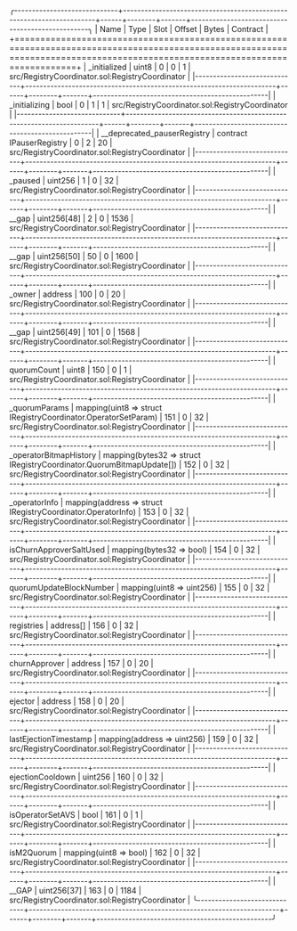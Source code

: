 
╭-----------------------------+----------------------------------------------------------------------+------+--------+-------+-------------------------------------------------╮
| Name                        | Type                                                                 | Slot | Offset | Bytes | Contract                                        |
+==============================================================================================================================================================================+
| _initialized                | uint8                                                                | 0    | 0      | 1     | src/RegistryCoordinator.sol:RegistryCoordinator |
|-----------------------------+----------------------------------------------------------------------+------+--------+-------+-------------------------------------------------|
| _initializing               | bool                                                                 | 0    | 1      | 1     | src/RegistryCoordinator.sol:RegistryCoordinator |
|-----------------------------+----------------------------------------------------------------------+------+--------+-------+-------------------------------------------------|
| __deprecated_pauserRegistry | contract IPauserRegistry                                             | 0    | 2      | 20    | src/RegistryCoordinator.sol:RegistryCoordinator |
|-----------------------------+----------------------------------------------------------------------+------+--------+-------+-------------------------------------------------|
| _paused                     | uint256                                                              | 1    | 0      | 32    | src/RegistryCoordinator.sol:RegistryCoordinator |
|-----------------------------+----------------------------------------------------------------------+------+--------+-------+-------------------------------------------------|
| __gap                       | uint256[48]                                                          | 2    | 0      | 1536  | src/RegistryCoordinator.sol:RegistryCoordinator |
|-----------------------------+----------------------------------------------------------------------+------+--------+-------+-------------------------------------------------|
| __gap                       | uint256[50]                                                          | 50   | 0      | 1600  | src/RegistryCoordinator.sol:RegistryCoordinator |
|-----------------------------+----------------------------------------------------------------------+------+--------+-------+-------------------------------------------------|
| _owner                      | address                                                              | 100  | 0      | 20    | src/RegistryCoordinator.sol:RegistryCoordinator |
|-----------------------------+----------------------------------------------------------------------+------+--------+-------+-------------------------------------------------|
| __gap                       | uint256[49]                                                          | 101  | 0      | 1568  | src/RegistryCoordinator.sol:RegistryCoordinator |
|-----------------------------+----------------------------------------------------------------------+------+--------+-------+-------------------------------------------------|
| quorumCount                 | uint8                                                                | 150  | 0      | 1     | src/RegistryCoordinator.sol:RegistryCoordinator |
|-----------------------------+----------------------------------------------------------------------+------+--------+-------+-------------------------------------------------|
| _quorumParams               | mapping(uint8 => struct IRegistryCoordinator.OperatorSetParam)       | 151  | 0      | 32    | src/RegistryCoordinator.sol:RegistryCoordinator |
|-----------------------------+----------------------------------------------------------------------+------+--------+-------+-------------------------------------------------|
| _operatorBitmapHistory      | mapping(bytes32 => struct IRegistryCoordinator.QuorumBitmapUpdate[]) | 152  | 0      | 32    | src/RegistryCoordinator.sol:RegistryCoordinator |
|-----------------------------+----------------------------------------------------------------------+------+--------+-------+-------------------------------------------------|
| _operatorInfo               | mapping(address => struct IRegistryCoordinator.OperatorInfo)         | 153  | 0      | 32    | src/RegistryCoordinator.sol:RegistryCoordinator |
|-----------------------------+----------------------------------------------------------------------+------+--------+-------+-------------------------------------------------|
| isChurnApproverSaltUsed     | mapping(bytes32 => bool)                                             | 154  | 0      | 32    | src/RegistryCoordinator.sol:RegistryCoordinator |
|-----------------------------+----------------------------------------------------------------------+------+--------+-------+-------------------------------------------------|
| quorumUpdateBlockNumber     | mapping(uint8 => uint256)                                            | 155  | 0      | 32    | src/RegistryCoordinator.sol:RegistryCoordinator |
|-----------------------------+----------------------------------------------------------------------+------+--------+-------+-------------------------------------------------|
| registries                  | address[]                                                            | 156  | 0      | 32    | src/RegistryCoordinator.sol:RegistryCoordinator |
|-----------------------------+----------------------------------------------------------------------+------+--------+-------+-------------------------------------------------|
| churnApprover               | address                                                              | 157  | 0      | 20    | src/RegistryCoordinator.sol:RegistryCoordinator |
|-----------------------------+----------------------------------------------------------------------+------+--------+-------+-------------------------------------------------|
| ejector                     | address                                                              | 158  | 0      | 20    | src/RegistryCoordinator.sol:RegistryCoordinator |
|-----------------------------+----------------------------------------------------------------------+------+--------+-------+-------------------------------------------------|
| lastEjectionTimestamp       | mapping(address => uint256)                                          | 159  | 0      | 32    | src/RegistryCoordinator.sol:RegistryCoordinator |
|-----------------------------+----------------------------------------------------------------------+------+--------+-------+-------------------------------------------------|
| ejectionCooldown            | uint256                                                              | 160  | 0      | 32    | src/RegistryCoordinator.sol:RegistryCoordinator |
|-----------------------------+----------------------------------------------------------------------+------+--------+-------+-------------------------------------------------|
| isOperatorSetAVS            | bool                                                                 | 161  | 0      | 1     | src/RegistryCoordinator.sol:RegistryCoordinator |
|-----------------------------+----------------------------------------------------------------------+------+--------+-------+-------------------------------------------------|
| isM2Quorum                  | mapping(uint8 => bool)                                               | 162  | 0      | 32    | src/RegistryCoordinator.sol:RegistryCoordinator |
|-----------------------------+----------------------------------------------------------------------+------+--------+-------+-------------------------------------------------|
| __GAP                       | uint256[37]                                                          | 163  | 0      | 1184  | src/RegistryCoordinator.sol:RegistryCoordinator |
╰-----------------------------+----------------------------------------------------------------------+------+--------+-------+-------------------------------------------------╯

